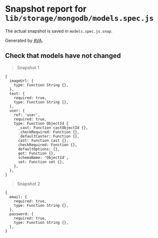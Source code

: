 # Snapshot report for `lib/storage/mongodb/models.spec.js`

The actual snapshot is saved in `models.spec.js.snap`.

Generated by [AVA](https://avajs.dev).

## Check that models have not changed

> Snapshot 1

    {
      imageUrl: {
        type: Function String {},
      },
      text: {
        required: true,
        type: Function String {},
      },
      user: {
        ref: 'user',
        required: true,
        type: Function ObjectId {
          _cast: Function castObjectId {},
          _checkRequired: Function {},
          _defaultCaster: Function {},
          cast: Function cast {},
          checkRequired: Function {},
          defaultOptions: {},
          get: Function {},
          schemaName: 'ObjectId',
          set: Function set {},
        },
      },
    }

> Snapshot 2

    {
      email: {
        required: true,
        type: Function String {},
      },
      password: {
        required: true,
        type: Function String {},
      },
    }
